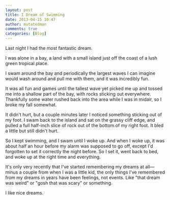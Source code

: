 ```yaml
---
layout: post
title: I Dream of Swimming
date: 2013-04-15 10:47
author: mutatedman
comments: true
categories: [Blog]
---
```

Last night I had the most fantastic dream.

I was alone in a bay, a land with a small island just off the coast of a lush green tropical place.

I swam around the bay and periodically the largest waves I can imagine would wash around and pull me with them, and it was incredibly fun.

It was all fun and games until the tallest wave yet picked me up and tossed me into a shallow part of the bay, with rocks sticking out everywhere. Thankfully some water rushed back into the area while I was in midair, so I broke my fall somewhat.

It didn't hurt, but a couple minutes later I noticed something sticking out of my foot. I swam back to the island and sat on the grassy cliff edge, and pulled a full half-inch slice of rock out of the bottom of my right foot. It bled a little but still didn't hurt.

So I kept swimming, and I swam until I woke up. And when I woke up, it was about half an hour before my alarm was supposed to go off, except I'd forgotten to set it correctly the night before. So I set it, went back to bed, and woke up at the right time and everything.

It's only very recently that I've started remembering my dreams at all—minus a couple from when I was a little kid, the only things I've remembered from my dreams in years have been feelings, not events. Like "that dream was weird" or "gosh that was scary" or something.

I like nice dreams.
